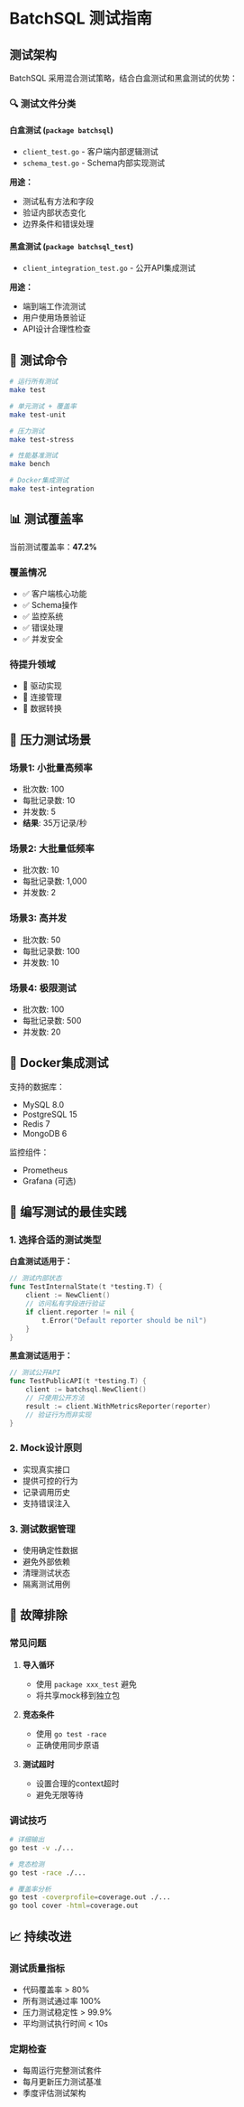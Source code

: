 # BatchSQL 测试指南

## 测试架构

BatchSQL 采用混合测试策略，结合白盒测试和黑盒测试的优势：

### 🔍 测试文件分类

#### 白盒测试 (`package batchsql`)
- `client_test.go` - 客户端内部逻辑测试
- `schema_test.go` - Schema内部实现测试

**用途：**
- 测试私有方法和字段
- 验证内部状态变化
- 边界条件和错误处理

#### 黑盒测试 (`package batchsql_test`)
- `client_integration_test.go` - 公开API集成测试

**用途：**
- 端到端工作流测试
- 用户使用场景验证
- API设计合理性检查

## 🧪 测试命令

```bash
# 运行所有测试
make test

# 单元测试 + 覆盖率
make test-unit

# 压力测试
make test-stress

# 性能基准测试
make bench

# Docker集成测试
make test-integration
```

## 📊 测试覆盖率

当前测试覆盖率：**47.2%**

### 覆盖情况
- ✅ 客户端核心功能
- ✅ Schema操作
- ✅ 监控系统
- ✅ 错误处理
- ✅ 并发安全

### 待提升领域
- 🔄 驱动实现
- 🔄 连接管理
- 🔄 数据转换

## 🚀 压力测试场景

### 场景1: 小批量高频率
- 批次数: 100
- 每批记录数: 10
- 并发数: 5
- **结果**: 35万记录/秒

### 场景2: 大批量低频率
- 批次数: 10
- 每批记录数: 1,000
- 并发数: 2

### 场景3: 高并发
- 批次数: 50
- 每批记录数: 100
- 并发数: 10

### 场景4: 极限测试
- 批次数: 100
- 每批记录数: 500
- 并发数: 20

## 🐳 Docker集成测试

支持的数据库：
- MySQL 8.0
- PostgreSQL 15
- Redis 7
- MongoDB 6

监控组件：
- Prometheus
- Grafana (可选)

## 📝 编写测试的最佳实践

### 1. 选择合适的测试类型

**白盒测试适用于：**
```go
// 测试内部状态
func TestInternalState(t *testing.T) {
    client := NewClient()
    // 访问私有字段进行验证
    if client.reporter != nil {
        t.Error("Default reporter should be nil")
    }
}
```

**黑盒测试适用于：**
```go
// 测试公开API
func TestPublicAPI(t *testing.T) {
    client := batchsql.NewClient()
    // 只使用公开方法
    result := client.WithMetricsReporter(reporter)
    // 验证行为而非实现
}
```

### 2. Mock设计原则

- 实现真实接口
- 提供可控的行为
- 记录调用历史
- 支持错误注入

### 3. 测试数据管理

- 使用确定性数据
- 避免外部依赖
- 清理测试状态
- 隔离测试用例

## 🔧 故障排除

### 常见问题

1. **导入循环**
   - 使用 `package xxx_test` 避免
   - 将共享mock移到独立包

2. **竞态条件**
   - 使用 `go test -race`
   - 正确使用同步原语

3. **测试超时**
   - 设置合理的context超时
   - 避免无限等待

### 调试技巧

```bash
# 详细输出
go test -v ./...

# 竞态检测
go test -race ./...

# 覆盖率分析
go test -coverprofile=coverage.out ./...
go tool cover -html=coverage.out
```

## 📈 持续改进

### 测试质量指标
- 代码覆盖率 > 80%
- 所有测试通过率 100%
- 压力测试稳定性 > 99.9%
- 平均测试执行时间 < 10s

### 定期检查
- 每周运行完整测试套件
- 每月更新压力测试基准
- 季度评估测试架构
